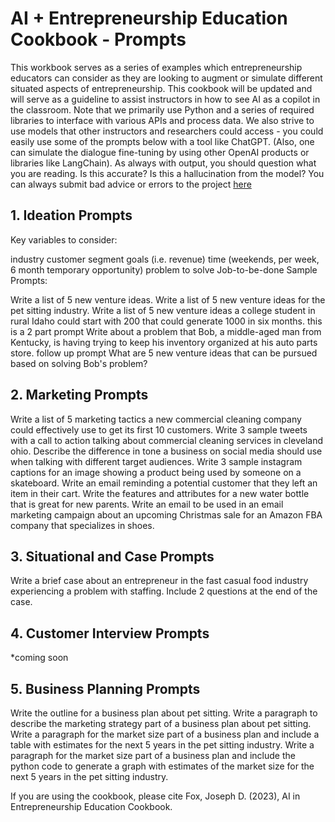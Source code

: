 # AI + Entrepreneurship Education Cookbook - Prompts
This workbook serves as a series of examples which entrepreneurship educators can consider as they are looking to augment or simulate different situated aspects of entrepreneurship. This cookbook will be updated and will serve as a guideline to assist instructors in how to see AI as a copilot in the classroom. Note that we primarily use Python and a series of required libraries to interface with various APIs and process data. We also strive to use models that other instructors and researchers could access - you could easily use some of the prompts below with a tool like ChatGPT. (Also, one can simulate the dialogue fine-tuning by using other OpenAI products or libraries like LangChain). As always with output, you should question what you are reading. Is this accurate? Is this a hallucination from the model? You can always submit bad advice or errors to the project [here](https://tally.so/r/wo91Pe)

## 1. Ideation Prompts
Key variables to consider:

industry
customer segment
goals (i.e. revenue)
time (weekends, per week, 6 month temporary opportunity)
problem to solve
Job-to-be-done
Sample Prompts:

Write a list of 5 new venture ideas.
Write a list of 5 new venture ideas for the pet sitting industry.
Write a list of 5 new venture ideas a college student in rural Idaho could start with 200 that could generate 1000 in six months.
this is a 2 part prompt Write about a problem that Bob, a middle-aged man from Kentucky, is having trying to keep his inventory organized at his auto parts store. follow up prompt What are 5 new venture ideas that can be pursued based on solving Bob's problem?
## 2. Marketing Prompts
Write a list of 5 marketing tactics a new commercial cleaning company could effectively use to get its first 10 customers.
Write 3 sample tweets with a call to action talking about commercial cleaning services in cleveland ohio.
Describe the difference in tone a business on social media should use when talking with different target audiences.
Write 3 sample instagram captions for an image showing a product being used by someone on a skateboard.
Write an email reminding a potential customer that they left an item in their cart.
Write the features and attributes for a new water bottle that is great for new parents.
Write an email to be used in an email marketing campaign about an upcoming Christmas sale for an Amazon FBA company that specializes in shoes.
## 3. Situational and Case Prompts
Write a brief case about an entrepreneur in the fast casual food industry experiencing a problem with staffing. Include 2 questions at the end of the case.
## 4. Customer Interview Prompts
*coming soon

## 5. Business Planning Prompts
Write the outline for a business plan about pet sitting.
Write a paragraph to describe the marketing strategy part of a business plan about pet sitting.
Write a paragraph for the market size part of a business plan and include a table with estimates for the next 5 years in the pet sitting industry.
Write a paragraph for the market size part of a business plan and include the python code to generate a graph with estimates of the market size for the next 5 years in the pet sitting industry.


If you are using the cookbook, please cite Fox, Joseph D. (2023), AI in Entrepreneurship Education Cookbook.
